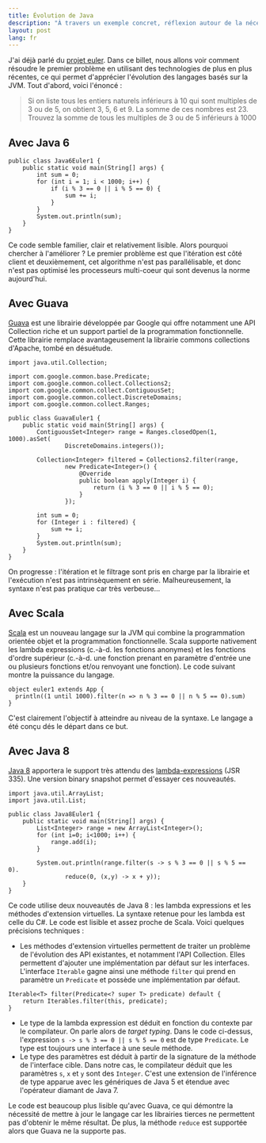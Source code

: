 ```yaml
---
title: Évolution de Java
description: "À travers un exemple concret, réflexion autour de la nécessaire évolution de Java vers la programmation fonctionnelle. Au menu : Guava, Java 8 et Scala"
layout: post
lang: fr
---
```

J'ai déjà parlé du [projet euler](librairie-mathematiques.html). Dans ce billet, nous allons voir
comment résoudre le premier problème en utilisant des technologies de plus en plus récentes, ce qui
permet d'apprécier l'évolution des langages basés sur la JVM. Tout d'abord, voici l'énoncé :

> Si on liste tous les entiers naturels inférieurs à 10 qui sont multiples de 3 ou de 5, on obtient
> 3, 5, 6 et 9. La somme de ces nombres est 23. Trouvez la somme de tous les multiples de 3 ou de 5
> inférieurs à 1000

## Avec Java 6

```
public class Java6Euler1 {
    public static void main(String[] args) {
        int sum = 0;
        for (int i = 1; i < 1000; i++) {
            if (i % 3 == 0 || i % 5 == 0) {
                sum += i;
            }
        }
        System.out.println(sum);
    }
}
```

Ce code semble familier, clair et relativement lisible. Alors pourquoi chercher à l'améliorer ? Le
premier problème est que l'itération est côté client et deuxièmement, cet algorithme n'est pas
parallélisable, et donc n'est pas optimisé les processeurs multi-coeur qui sont devenus la norme
aujourd'hui.

## Avec Guava

[Guava](https://github.com/google/guava) est une librairie développée par Google qui offre
notamment une API Collection riche et un support partiel de la programmation fonctionnelle. Cette
librairie remplace avantageusement la librairie commons collections d'Apache, tombé en désuétude.

```
import java.util.Collection;

import com.google.common.base.Predicate;
import com.google.common.collect.Collections2;
import com.google.common.collect.ContiguousSet;
import com.google.common.collect.DiscreteDomains;
import com.google.common.collect.Ranges;

public class GuavaEuler1 {
    public static void main(String[] args) {
        ContiguousSet<Integer> range = Ranges.closedOpen(1, 1000).asSet(
                DiscreteDomains.integers());

        Collection<Integer> filtered = Collections2.filter(range,
                new Predicate<Integer>() {
                    @Override
                    public boolean apply(Integer i) {
                        return (i % 3 == 0 || i % 5 == 0);
                    }
                });

        int sum = 0;
        for (Integer i : filtered) {
            sum += i;
        }
        System.out.println(sum);
    }
}
```

On progresse : l'itération et le filtrage sont pris en charge par la librairie et l'exécution n'est
pas intrinsèquement en série. Malheureusement, la syntaxe n'est pas pratique car très verbeuse…

## Avec Scala

[Scala](http://www.scala-lang.org/) est un nouveau langage sur la JVM qui combine la programmation
orientée objet et la programmation fonctionnelle. Scala supporte nativement les lambda expressions
(c.-à-d. les fonctions anonymes) et les fonctions d'ordre supérieur (c.-à-d. une fonction prenant en
paramètre d'entrée une ou plusieurs fonctions et/ou renvoyant une fonction). Le code suivant montre
la puissance du langage.

```
object euler1 extends App {
  println((1 until 1000).filter(n => n % 3 == 0 || n % 5 == 0).sum)
}
```

C'est clairement l'objectif à atteindre au niveau de la syntaxe. Le langage a été conçu dés le
départ dans ce but.

## Avec Java 8

[Java 8](http://openjdk.java.net/projects/jdk8/) apportera le support très attendu des
[lambda-expressions](http://openjdk.java.net/projects/lambda/) (JSR 335). Une version binary
snapshot permet d'essayer ces nouveautés.

```
import java.util.ArrayList;
import java.util.List;

public class Java8Euler1 {
    public static void main(String[] args) {
        List<Integer> range = new ArrayList<Integer>();
        for (int i=0; i<1000; i++) {
            range.add(i);
        }
        
        System.out.println(range.filter(s -> s % 3 == 0 || s % 5 == 0).
                reduce(0, (x,y) -> x + y));
    }
}
```

Ce code utilise deux nouveautés de Java 8 : les lambda expressions et les méthodes d'extension
virtuelles. La syntaxe retenue pour les lambda est celle du C\#. Le code est lisible et assez proche
de Scala. Voici quelques précisions techniques :

-   Les méthodes d'extension virtuelles permettent de traiter un problème de l'évolution des API
    existantes, et notamment l'API Collection. Elles permettent d'ajouter une implémentation par
    défaut sur les interfaces. L'interface `Iterable` gagne ainsi une méthode `filter` qui prend en
    paramètre un `Predicate` et possède une implémentation par défaut.

```
Iterable<T> filter(Predicate<? super T> predicate) default {
    return Iterables.filter(this, predicate);
}
```

-   Le type de la lambda expression est déduit en fonction du contexte par le compilateur. On parle
    alors de *target typing*. Dans le code ci-dessus, l'expression `s -> s % 3 == 0 || s % 5 == 0`
    est de type `Predicate`. Le type est toujours une interface à une seule méthode.
-   Le type des paramètres est déduit à partir de la signature de la méthode de l'interface cible.
    Dans notre cas, le compilateur déduit que les paramètres `s`, `x` et `y` sont des `Integer`.
    C'est une extension de l'inférence de type apparue avec les génériques de Java 5 et étendue avec
    l'opérateur diamant de Java 7.

Le code est beaucoup plus lisible qu'avec Guava, ce qui démontre la nécessité de mettre à jour le
langage car les librairies tierces ne permettent pas d'obtenir le même résultat. De plus, la méthode
`reduce` est supportée alors que Guava ne la supporte pas.
